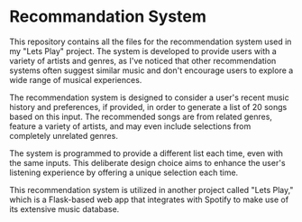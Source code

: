 # Recommandation System



This repository contains all the files for the recommendation system used in my "Lets Play" project. The system is developed to provide users with a variety of artists and genres, as I've noticed that other recommendation systems often suggest similar music and don't encourage users to explore a wide range of musical experiences.

The recommendation system is designed to consider a user's recent music history and preferences, if provided, in order to generate a list of 20 songs based on this input. The recommended songs are from related genres, feature a variety of artists, and may even include selections from completely unrelated genres.

The system is programmed to provide a different list each time, even with the same inputs. This deliberate design choice aims to enhance the user's listening experience by offering a unique selection each time.

This recommendation system is utilized in another project called "Lets Play," which is a Flask-based web app that integrates with Spotify to make use of its extensive music database.
